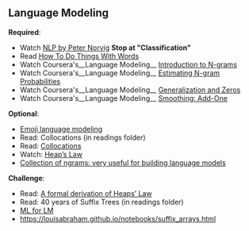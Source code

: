 Language Modeling
----

__Required__:

- Watch [NLP by Peter Norvig](https://classroom.udacity.com/courses/cs271/lessons/48641663/concepts/487136530923) __Stop at "Classification"__
- Read [How To Do Things With Words](https://github.com/norvig/pytudes/blob/master/How%20to%20Do%20Things%20with%20Words.ipynb)
- Watch Coursera's__Language Modeling__ [Introduction to N-grams](https://www.youtube.com/watch?v=dkUtavsPqNA)
- Watch Coursera's__Language Modeling__ [Estimating N-gram Probabilities](https://www.youtube.com/watch?v=w4utWoJfxGE)
- Watch Coursera's__Language Modeling__ [Generalization and Zeros](https://www.youtube.com/watch?v=XjwVAMWrmrw)
- Watch Coursera's__Language Modeling__ [Smoothing: Add-One](https://www.youtube.com/watch?v=ebeGh8HM4Jo)

__Optional__:

- [Emoji language modeling](https://www.lexicalitems.com/blog/gun-emoji-pairings)
- Read: Collocations (in readings folder)
- Read: [Collocations](http://www.ebaytechblog.com/2016/04/25/collocations-the-secret-web-of-language/)
- Watch: [Heap’s Law](https://www.youtube.com/watch?v=QwV-aCaWKq8)
- [Collection of ngrams: very useful for building language models](http://norvig.com/ngrams/)

__Challenge__:

- Read: [A formal derivation of Heaps’ Law](http://www.mathcs.emory.edu/~whalen/Hash/Hash_Articles/A%20formal%20derivation%20of%20Heaps'%20Law.pdf)
- Read: 40 years of Suffix Trees (in readings folder)
- [ML for LM](http://www.marekrei.com/teaching/mllm/)
- https://louisabraham.github.io/notebooks/suffix_arrays.html